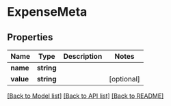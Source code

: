 # ExpenseMeta

## Properties
Name | Type | Description | Notes
------------ | ------------- | ------------- | -------------
**name** | **string** |  | 
**value** | **string** |  | [optional] 

[[Back to Model list]](../../README.md#documentation-for-models) [[Back to API list]](../../README.md#documentation-for-api-endpoints) [[Back to README]](../../README.md)

